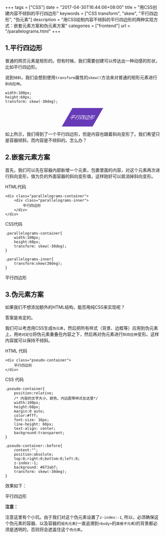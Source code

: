 +++
tags = ["CSS"]
date = "2017-04-30T16:44:06+08:00"
title = "用CSS创建内容不倾斜的平行四边形"
keywords = ["CSS transform", "skew", "平行四边形", "伪元素"]
description = "用CSS绘制内容不倾斜的平行四边形的两种实现方式：嵌套元素方案和伪元素方案"
categories = ["frontend"]
url = "/parallelograms.html"
+++

## 1.平行四边形

普通的网页元素是矩形的。但有时候，我们需要创建可以传达出一种动感的形状，比如平行四边形。

说到`倾斜`，我们会想到使用`transform`属性的`skew()`方法来对普通的矩形元素进行`斜向拉伸`。

	width:100px;
	height:60px;
	transform: skew(-30deg);

<div style="width:100px;height:60px;margin:10px auto;color:#fff;background: #673ab7;font-size: 16px;line-height: 60px;text-align: center;transform: skew(-30deg);">平行四边形</div>

如上所示，我们得到了一个平行四边形，但是内容也跟着斜向变形了。我们希望只是容器倾斜，而内容是不倾斜的。怎么办？

## 2.嵌套元素方案

首先，我们可以先在容器内部新增一个元素，包裹里面的内容，对这个元素再次进行斜向变形，值为负的外面容器的斜向变形值，这样刚好可以抵消掉斜向变形。

HTML代码

	<div class="parallelograms-container">
		<div class="parallelograms-inner">
			平行四边形
		</div>
	</div>

CSS代码 

	.parallelograms-container{
		width:100px;
		height:60px;
		transform: skew(-30deg);
	}
	
	.parallelograms-inner{
		transform:skew(30deg);
	}
<div class="parallelograms-container">
	<div class="parallelograms-inner">
		平行四边形
	</div>
</div>

## 3.伪元素方案

如果我们不想添加额外的HTML结构，能否用纯CSS来实现呢？

答案是肯定的。

我们可以考虑用CSS生成`伪元素`，然后把所有样式（背景、边框等）应用到伪元素上，用`绝对定位`将伪元素重叠在内容之下，然后再对伪元素进行`斜向拉伸`变形。这样内容就可以保持不倾斜。

HTML 代码
	
	<div class="pseudo-container">
		平行四边形
	</div>


CSS 代码

	.pseudo-container{
		position:relative;
		/* 内容的文字大小、颜色、内边距等样式在这里*/
		width:100px;
		height:60px;
		margin:0 auto;
		color:#fff;
		font-size: 16px;
		line-height: 60px;
		text-align: center;
		background:transparent;
	}
	
	.pseudo-container::before{
		content:"";
		position:absolute;
		top:0;right:0;bottom:0;left:0;
		z-index:-1;
		background: #673ab7;
		transform: skew(-30deg);
	}


效果如下：
<div class="pseudo-container">
	平行四边形
</div>

**注意：**

注意这里有个小坑。由于我们对这个伪元素设置了`z-index:-1`, 所以，必须确保这个伪元素的容器、以及容器的`祖先元素`(一直追溯到`<body>`的`直接子元素`)的背景都必须是透明的，否则将会遮盖住这个`伪元素`。